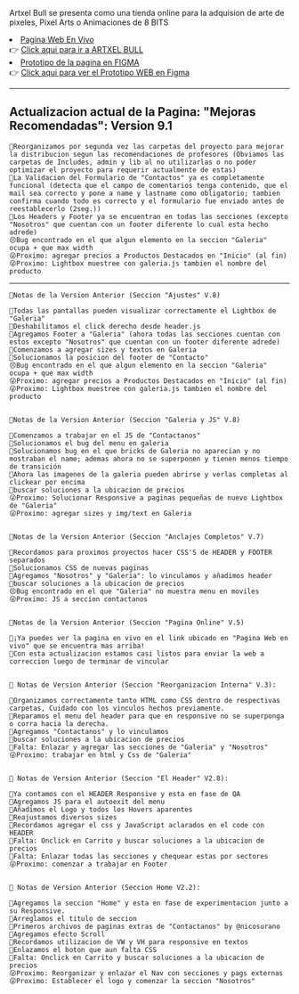   <p>Artxel Bull se presenta como una tienda online para la adquision de arte de pixeles, Pixel Arts o Animaciones de 8 BITS</p>
      </li>
      <li>
        <u>Pagina Web En Vivo</u> <br>
        <span>👉</span>
      <a href="https://mateangulo.github.io/Project-Artxel/public/index.html">Click aqui para ir a ARTXEL BULL</a>
      <br>
    </li>
          <li>
          <u>Prototipo de la pagina en FIGMA</u> <br>
        <span>👉</span>
      <a href="https://www.figma.com/proto/6p2NfObdsUPQq9eLxBWY90/UTN-Wireframe?node-id=0-1&scaling=min-zoom&page-id=0%3A1">Click aqui para ver el Prototipo WEB en Figma</a>
    </li>
    </ul>
    <hr>
    <h2>Actualizacion actual de la Pagina: "Mejoras Recomendadas": Version 9.1</h2>
    
    🫡Reorganizamos por segunda vez las carpetas del proyecto para mejorar la distribucion segun las recomendaciones de profesores (Obviamos las carpetas de Includes, admin y lib al no utilizarlas o no poder optimizar el proyecto para requerir actualmente de estas)
    🫡La Validacion del Formulario de "Contactos" ya es completamente funcional (detecta que el campo de comentarios tenga contenido, que el mail sea correcto y pone a name y lastname como obligatorio; tambien confirma cuando todo es correcto y el formulario fue enviado antes de reestablecerlo (2seg.))
    🫡Los Headers y Footer ya se encuentran en todas las secciones (excepto "Nosotros" que cuentan con un footer diferente lo cual esta hecho adrede)
    😣Bug encontrado en el que algun elemento en la seccion "Galeria" ocupa + que max width
    😜Proximo: agregar precios a Productos Destacados en "Inicio" (al fin)
    😜Proximo: Lightbox muestree con galeria.js tambien el nombre del producto

----------------------------------------------------------------------------------
    📌Notas de la Version Anterior (Seccion "Ajustes" V.8)

    🫡Todas las pantallas pueden visualizar correctamente el Lightbox de "Galeria"
    🫡Deshabilitamos el click derecho desde header.js
    🫡Agregamos Footer a "Galeria" (ahora todas las secciones cuentan con estos excepto "Nosotros" que cuentan con un footer diferente adrede)
    🫡Comenzamos a agregar sizes y textos en Galeria
    🫡Solucionamos la posicion del footer de "Contacto"
    😣Bug encontrado en el que algun elemento en la seccion "Galeria" ocupa + que max width
    😜Proximo: agregar precios a Productos Destacados en "Inicio" (al fin)
    😜Proximo: Lightbox muestree con galeria.js tambien el nombre del producto


    📌Notas de la Version Anterior (Seccion "Galeria y JS" V.8)

    🫡Comenzamos a trabajar en el JS de "Contactanos"
    🫡Solucionamos el bug del menu en galeria
    🫡Solucionamos bug en el que bricks de Galeria no aparecian y no mostraban el name; ademas ahora no se superponen y tienen menos tiempo de transición
    🫡Ahora las imagenes de la galeria pueden abrirse y verlas completas al clickear por encima
    🫥buscar soluciones a la ubicacion de precios
    😜Proximo: Solucionar Responsive a paginas pequeñas de nuevo Lightbox de "Galeria"
    😜Proximo: agregar sizes y img/text en Galeria


    📌Notas de la Version Anterior (Seccion "Anclajes Completos" V.7)

    🫡Recordamos para proximos proyectos hacer CSS'S de HEADER y FOOTER separados
    🫡Solucionamos CSS de nuevas paginas
    🫡Agregamos "Nosotros" y "Galeria": lo vinculamos y añadimos header
    🫥buscar soluciones a la ubicacion de precios
    😣Bug encontrado en el que "Galeria" no muestra menu en moviles
    😜Proximo: JS a seccion contactanos


    📌Notas de la Version Anterior (Seccion "Pagina Online" V.5)

    🫡¡Ya puedes ver la pagina en vivo en el link ubicado en "Pagina Web en vivo" que se encuentra mas arriba!
    🫡Con esta actualizacion estamos casi listos para enviar la web a correccion luego de terminar de vincular


    📌 Notas de Version Anterior (Seccion "Reorganizacion Interna" V.3):

    🫡Organizamos correctamente tanto HTML como CSS dentro de respectivas carpetas, Cuidado con los vinculos hechos previamente.
    🫡Reparamos el menu del header para que en responsive no se superponga o corra hacia la derecha.
    🫡Agregamos "Contactanos" y lo vinculamos
    🫥buscar soluciones a la ubicacion de precios
    🫥Falta: Enlazar y agregar las secciones de "Galeria" y "Nosotros"
    😜Proximo: trabajar en html y Css de "Galeria"


    📌 Notas de Version Anterior (Seccion "El Header" V2.8):

    🫡Ya contamos con el HEADER Responsive y esta en fase de QA
    🫡Agregamos JS para el autoexit del menu
    🫡Añadimos el Logo y todos los Hovers aparentes
    🫡Reajustamos diversos sizes
    🫡Recordamos agregar el css y JavaScript aclarados en el code con HEADER
    🫥Falta: Onclick en Carrito y buscar soluciones a la ubicacion de precios
    🫥Falta: Enlazar todas las secciones y chequear estas por sectores
    😜Proximo: comenzar a trabajar en Footer
    

    📌 Notas de Version Anterior (Seccion Home V2.2):
    
    🫡Agregamos la seccion "Home" y esta en fase de experimentacion junto a su Responsive.
    🫡Arreglamos el titulo de seccion
    🫡Primeros archivos de paginas extras de "Contactanos" by @nicosurano
    🫡Agregamos efecto Scroll
    🫡Recordamos utilizacion de VW y VH para responsive en textos
    🫡Enlazamos el boton que aun falta CSS
    🫥Falta: Onclick en Carrito y buscar soluciones a la ubicacion de precios
    😜Proximo: Reorganizar y enlazar el Nav con secciones y pags externas
    😜Proximo: Establecer el logo y comenzar la seccion "Nosotros"
